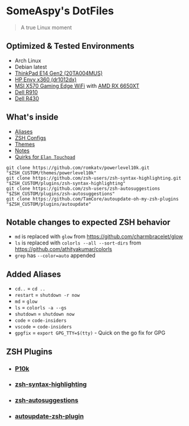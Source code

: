 # SomeAspy's DotFiles

> A true Linux moment

## Optimized & Tested Environments

- Arch Linux
- Debian latest
- [ThinkPad E14 Gen2 (20TA004MUS)](https://www.cdw.com/product/lenovo-thinkpad-e14-gen-5-14-intel-core-i7-1355u-16-gb-ram-512-g/7520163)
- [HP Envy x360 (dr1012dx)](https://support.hp.com/us-en/document/c06449252)
- [MSI X570 Gaming Edge WiFi](https://www.msi.com/Motherboard/MPG-X570-GAMING-EDGE-WIFI) with [AMD RX 6650XT](https://www.xfxforce.com/shop/xfx-speedster-swft210-amd-radeon-tm-rx-6650-xt-core)
- [Dell R910](https://i.dell.com/sites/content/shared-content/data-sheets/en/Documents/R910-SpecSheet.pdf)
- [Dell R430](https://i.dell.com/sites/csdocuments/Shared-Content_data-Sheets_Documents/en/us/Dell-PowerEdge-R430-Spec-Sheet.pdf)

## What's inside

- [Aliases](/zsh/aliases.zsh)
- [ZSH Configs](/zsh)
- [Themes](/css)
- [Notes](/docs)
- [Quirks for `Elan Touchpad`](/etc/libinput/local-overrides.quirks)

```
git clone https://github.com/romkatv/powerlevel10k.git "$ZSH_CUSTOM/themes/powerlevel10k"
git clone https://github.com/zsh-users/zsh-syntax-highlighting.git "$ZSH_CUSTOM/plugins/zsh-syntax-highlighting"
git clone https://github.com/zsh-users/zsh-autosuggestions "$ZSH_CUSTOM/plugins/zsh-autosuggestions"
git clone https://github.com/TamCore/autoupdate-oh-my-zsh-plugins "$ZSH_CUSTOM/plugins/autoupdate"
```

## Notable changes to expected ZSH behavior

- `md` is replaced with `glow` from <https://github.com/charmbracelet/glow>
- `ls` is replaced with `colorls --all --sort-dirs` from <https://github.com/athityakumar/colorls>
- `grep` has `--color=auto` appended

## Added Aliases

- `cd..` = `cd ..`
- `restart` = `shutdown -r now`
- `md` = `glow`
- `ls` = `colorls -a --gs`
- `shutdown` = `shutdown now`
- `code` = `code-insiders`
- `vscode` = `code-insiders`
- `gpgfix` = `export GPG_TTY=$(tty)` - Quick on the go fix for GPG

## ZSH Plugins

- ### [P10k](https://github.com/romkatv/powerlevel10k)

- ### [zsh-syntax-highlighting](https://github.com/zsh-users/zsh-syntax-highlighting)

- ### [zsh-autosuggestions](https://github.com/zsh-users/zsh-autosuggestions)

- ### [autoupdate-zsh-plugin](https://github.com/tamcore/autoupdate-oh-my-zsh-plugins)
